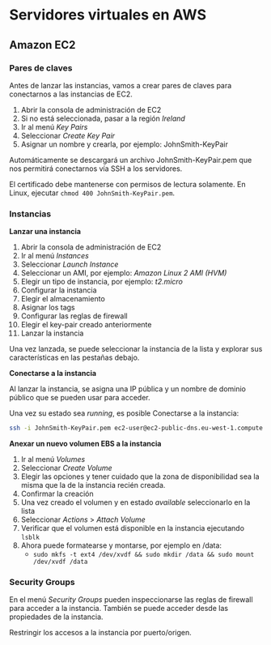 # Servidores virtuales en AWS

## Amazon EC2

### Pares de claves

Antes de lanzar las instancias, vamos a crear pares de claves para conectarnos a las instancias de EC2.

1. Abrir la consola de administración de EC2
1. Si no está seleccionada, pasar a la región *Ireland*
1. Ir al menú *Key Pairs*
1. Seleccionar *Create Key Pair*
1. Asignar un nombre y crearla, por ejemplo: JohnSmith-KeyPair

Automáticamente se descargará un archivo JohnSmith-KeyPair.pem que nos permitirá conectarnos vía SSH a los servidores.

El certificado debe mantenerse con permisos de lectura solamente. En Linux, ejecutar `chmod 400 JohnSmith-KeyPair.pem`.

### Instancias

**Lanzar una instancia**

1. Abrir la consola de administración de EC2
1. Ir al menú *Instances*
1. Seleccionar *Launch Instance*
1. Seleccionar un AMI, por ejemplo: *Amazon Linux 2 AMI (HVM)*
1. Elegir un tipo de instancia, por ejemplo: *t2.micro*
1. Configurar la instancia
1. Elegir el almacenamiento
1. Asignar los tags
1. Configurar las reglas de firewall
1. Elegir el key-pair creado anteriormente
1. Lanzar la instancia

Una vez lanzada, se puede seleccionar la instancia de la lista y explorar sus características en las pestañas debajo.

**Conectarse a la instancia**

Al lanzar la instancia, se asigna una IP pública y un nombre de dominio público que se pueden usar para acceder.

Una vez su estado sea *running*, es posible Conectarse a la instancia:

```bash
ssh -i JohnSmith-KeyPair.pem ec2-user@ec2-public-dns.eu-west-1.compute.amazonaws.com
```

**Anexar un nuevo volumen EBS a la instancia**

1. Ir al menú *Volumes*
1. Seleccionar *Create Volume*
1. Elegir las opciones y tener cuidado que la zona de disponibilidad sea la misma que la de la instancia recién creada.
1. Confirmar la creación
1. Una vez creado el volumen y en estado *available* seleccionarlo en la lista
1. Seleccionar *Actions* > *Attach Volume*
1. Verificar que el volumen está disponible en la instancia ejecutando `lsblk`
1. Ahora puede formatearse y montarse, por ejemplo en /data:
    * `sudo mkfs -t ext4 /dev/xvdf && sudo mkdir /data && sudo mount /dev/xvdf /data`

### Security Groups

En el menú *Security Groups* pueden inspeccionarse las reglas de firewall para acceder a la instancia.
También se puede acceder desde las propiedades de la instancia.

Restringir los accesos a la instancia por puerto/origen.
